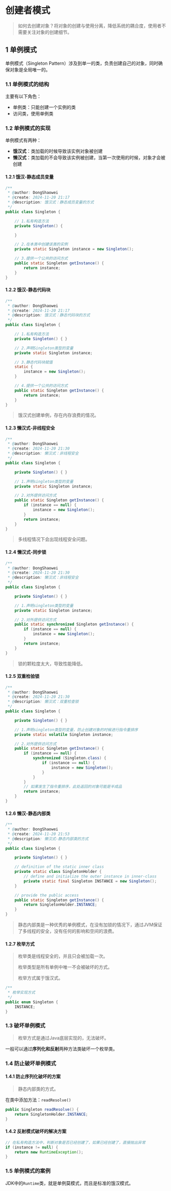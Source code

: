 # 创建者模式

> 如何去创建对象？将对象的创建与使用分离，降低系统的耦合度，使用者不需要关注对象的创建细节。

## 1 单例模式

单例模式（Singleton Pattern）涉及到单一的类，负责创建自己的对象，同时确保对象是全局唯一的。

### 1.1 单例模式的结构

主要有以下角色：

* 单例类：只能创建一个实例的类
* 访问类，使用单例类

### 1.2 单例模式的实现

单例模式有两种：

* **饿汉式**：类加载的时候导致该实例对象被创建
* **懒汉式**：类加载的不会导致该实例被创建，当第一次使用的时候，对象才会被创建

#### 1.2.1 饿汉-静态成员变量

```java
/**
 * @author: DongShaowei
 * @create: 2024-11-20 21:17
 * @description: 饿汉式：静态成员变量的方式
 */
public class Singleton {

    // 1.私有构造方法
    private Singleton() {

    }

    // 2.在本类中创建该类的实例
    private static Singleton instance = new Singleton();

    // 3.提供一个公共的访问方式
    public static Singleton getInstance() {
        return instance;
    }
}
```

#### 1.2.2 饿汉-静态代码块

```java
/**
 * @author: DongShaowei
 * @create: 2024-11-20 21:17
 * @description: 饿汉式：静态代码块的方式
 */
public class Singleton {

    // 1.私有构造方法
    private Singleton() { }

    // 2.声明Singleton类型的变量
    private static Singleton instance;

    // 3.静态代码块赋值
    static {
        instance = new Singleton();
    }

    // 4.提供一个公共的访问方式
    public static Singleton getInstance() {
        return instance;
    }
}
```

> 饿汉式创建单例，存在内存浪费的情况。

#### 1.2.3 懒汉式-非线程安全

 

```java
/**
 * @author: DongShaowei
 * @create: 2024-11-20 21:30
 * @description: 懒汉式：非线程安全
 */
public class Singleton {

    private Singleton() { }

    // 1.声明singleton类型的变量
    private static Singleton instance;

    // 2.对外提供访问方式
    public static Singleton getInstance() {
        if (instance == null) {
            instance = new Singleton();
        }
        return instance;
    }
}
```

> 多线程情况下会出现线程安全问题。

#### 1.2.4 懒汉式-同步锁

```java
/**
 * @author: DongShaowei
 * @create: 2024-11-20 21:30
 * @description: 懒汉式：非线程安全
 */
public class Singleton {

    private Singleton() { }

    // 1.声明singleton类型的变量
    private static Singleton instance;

    // 2.对外提供访问方式
    public static synchronized Singleton getInstance() {
        if (instance == null) {
            instance = new Singleton();
        }
        return instance;
    }
}
```

> 锁的颗粒度太大，导致性能降低。

#### 1.2.5 双重检验锁

```java
/**
 * @author: DongShaowei
 * @create: 2024-11-20 21:30
 * @description: 懒汉式：双重检查锁
 */
public class Singleton {

    private Singleton() { }

    // 1.声明singleton类型的变量，防止创建对象的时候进行指令重排序
    private static volatile Singleton instance;

    // 2.对外提供访问方式
    public static Singleton getInstance() {
        if (instance == null) {
            synchronized (Singleton.class) {
                if (instance == null) {
                    instance = new Singleton();
                }
            }
        }
        // 如果发生了指令重排序，此处返回的对象可能是半成品
        return instance;
    }
} 
```

#### 1.2.6 懒汉-静态内部类

```java
/**
 * @author: DongShaowei
 * @create: 2024-11-20 21:53
 * @description: 懒汉式-静态内部类的方式
 */
public class Singleton {

    private Singleton() { }

    // definition of the static inner class
    private static class SingletonHolder {
        // define and initialize the outer instance in inner-class
        private static final Singleton INSTANCE = new Singleton();
    }

    // provide the public access
    public static Singleton getInstance() {
        return SingletonHolder.INSTANCE;
    }
}
```

> 静态内部类是一种优秀的单例模式，在没有加锁的情况下，通过JVM保证了多线程的安全，没有任何的影响和空间的浪费。

#### 1.2.7 枚举方式

> 枚举类是线程安全的，并且只会被加载一次。
>
> 枚举类型是所有单例中唯一不会被破坏的方式。
>
> 枚举方式属于饿汉式。

```java
/**
 * 枚举实现方式
 */
public enum Singleton {
    INSTANCE;
}
```

### 1.3 破坏单例模式

> 枚举方式是通过Java底层实现的，无法破坏。

一般可以通过**序列化和反射**两种方法类破坏一个枚举类。

### 1.4 防止破坏单例模式

#### 1.4.1 防止序列化破坏的方案

> 静态内部类的方式。

在类中添加方法：`readResolve()`

```java
public Singleton readResolve() {
    return SingletonHolder.INSTANCE;
}
```

#### 1.4.2 反射模式破坏的解决方案

```java
// 在私有构造方法中，判断对象是否已经创建了，如果已经创建了，直接抛出异常
if (instance != null) {
    return new RuntimeException();
}
```

### 1.5 单例模式的案例

JDK中的`Runtime`类，就是单例莫模式，而且是标准的饿汉模式。

